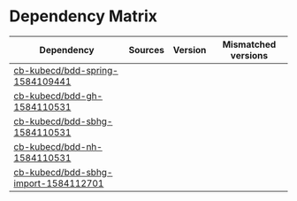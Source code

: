 # Dependency Matrix

Dependency | Sources | Version | Mismatched versions
---------- | ------- | ------- | -------------------
[cb-kubecd/bdd-spring-1584109441](https://github.com/cb-kubecd/bdd-spring-1584109441.git) |  | []() | 
[cb-kubecd/bdd-gh-1584110531](https://github.com/cb-kubecd/bdd-gh-1584110531.git) |  | []() | 
[cb-kubecd/bdd-sbhg-1584110531](https://github.com/cb-kubecd/bdd-sbhg-1584110531.git) |  | []() | 
[cb-kubecd/bdd-nh-1584110531](https://github.com/cb-kubecd/bdd-nh-1584110531.git) |  | []() | 
[cb-kubecd/bdd-sbhg-import-1584112701](https://github.com/cb-kubecd/bdd-sbhg-import-1584112701.git) |  | []() | 
